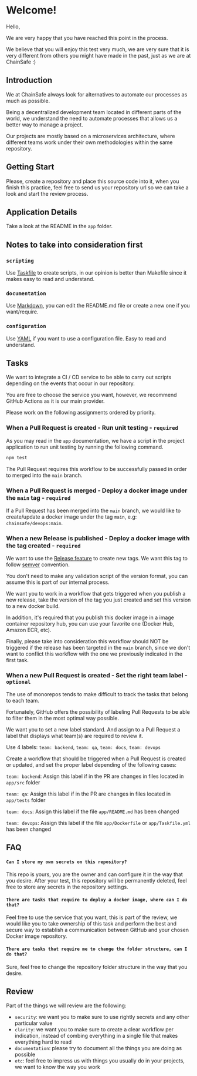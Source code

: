 # Welcome!

Hello,

We are very happy that you have reached this point in the process.

We believe that you will enjoy this test very much, we are very sure that it is very
different from others you might have made in the past, just as we are at ChainSafe :)

## Introduction

We at ChainSafe always look for alternatives to automate our processes as much as possible.

Being a decentralized development team located in different parts of the world, 
we understand the need to automate processes that allows us a better way to manage a project.

Our projects are mostly based on a microservices architecture, where different teams work under 
their own methodologies within the same repository.

## Getting Start

Please, create a repository and place this source code into it, when you finish this practice, 
feel free to send us your repository url so we can take a look and start the review process.

## Application Details

Take a look at the README in the `app` folder.

## Notes to take into consideration first

### `scripting`

Use [Taskfile](https://taskfile.dev/#/) to create scripts, in our opinion is better than Makefile
since it makes easy to read and understand.

### `documentation`

Use [Markdown](https://guides.github.com/features/mastering-markdown/), you can edit the README.md
file or create a new one if you want/require.

### `configuration`

Use [YAML](https://yaml.org/) if you want to use a configuration file. 
Easy to read and understand.

## Tasks

We want to integrate a CI / CD service to be able to carry out scripts depending on the events 
that occur in our repository.

You are free to choose the service you want, however, we recommend GitHub Actions 
as it is our main provider.

Please work on the following assignments ordered by priority.

### When a Pull Request is created - Run unit testing - `required`

As you may read in the `app` documentation, we have a script in the project application to run 
unit testing by running the following command.

```sh
npm test
```

The Pull Request requires this workflow to be successfully passed in order to merged into the 
`main` branch.

### When a Pull Request is merged - Deploy a docker image under the `main` tag - `required`

If a Pull Request has been merged into the `main` branch, we would like to create/update a 
docker image under the tag `main`, e.g: `chainsafe/devops:main`.

### When a new Release is published - Deploy a docker image with the tag created - `required`

We want to use the [Release feature](https://github.com/ChainSafe/devops-assessments/releases/new)
to create new tags. We want this tag to follow [semver](https://semver.org) convention.

You don't need to make any validation script of the version format, you can assume this is part
of our internal process.

We want you to work in a workflow that gets triggered when you publish a new release, take the 
version of the tag you just created and set this version to a new docker build.

In addition, it's required that you publish this docker image in a image container repository hub,
you can use your favorite one (Docker Hub, Amazon ECR, etc).

Finally, please take into consideration this workflow should NOT be triggered if the release has 
been targeted in the `main` branch, since we don't want to conflict this workflow with the one 
we previously indicated in the first task.

### When a new Pull Request is created - Set the right team label - `optional`

The use of monorepos tends to make difficult to track the tasks that belong to each team.

Fortunately, GitHub offers the possibility of labeling Pull Requests to be able to filter them in 
the most optimal way possible.

We want you to set a new label standard. And assign to a Pull Request a label that displays what
team(s) are required to review it.

Use 4 labels: `team: backend`, `team: qa`, `team: docs`, `team: devops`

Create a workflow that should be triggered when a Pull Request is created or updated, and set
the proper label depending of the following cases:

`team: backend`: Assign this label if in the PR are changes in files located in `app/src` folder

`team: qa`: Assign this label if in the PR are changes in files located in `app/tests` folder

`team: docs`: Assign this label if the file `app/README.md` has been changed

`team: devops`: Assign this label if the file `app/Dockerfile` or `app/Taskfile.yml` has been
changed

## FAQ

#### `Can I store my own secrets on this repository?`

This repo is yours, you are the owner and can configure it in the way that you desire.
After your test, this repository will be permanently deleted, feel free to store any secrets in
the repository settings.

#### `There are tasks that require to deploy a docker image, where can I do that?`

Feel free to use the service that you want, this is part of the review, we would like you to take
ownership of this task and perform the best and secure way to establish a communication between
GitHub and your chosen Docker image repository.

#### `There are tasks that require me to change the folder structure, can I do that?`

Sure, feel free to change the repository folder structure in the way that you desire. 

## Review

Part of the things we will review are the following:

- `security`: we want you to make sure to use rightly secrets and any other particular value
- `clarity`: we want you to make sure to create a clear workflow per indication, instead of 
combing everything in a single file that makes everything hard to read
- `documentation`: please try to document all the things you are doing as possible
- `etc`: feel free to impress us with things you usually do in your projects, we want to know the 
way you work
